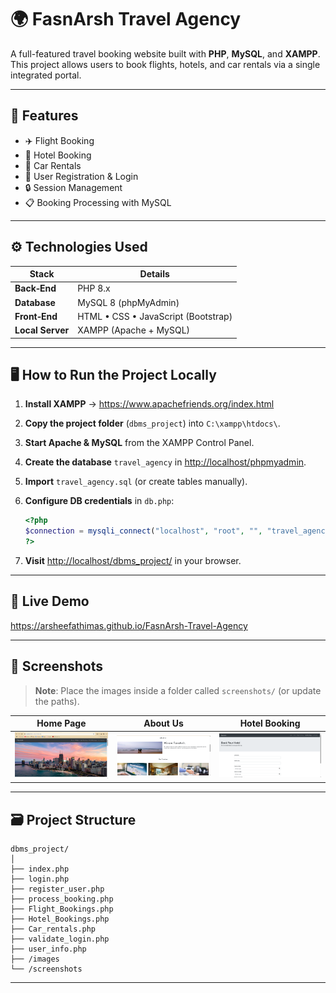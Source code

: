 
# 🌍 FasnArsh Travel Agency

A full-featured travel booking website built with **PHP**, **MySQL**, and **XAMPP**. This project allows users to book flights, hotels, and car rentals via a single integrated portal.

---

## 🚀 Features

- ✈️ Flight Booking  
- 🏨 Hotel Booking  
- 🚗 Car Rentals  
- 👤 User Registration & Login  
- 🔒 Session Management  
- 📋 Booking Processing with MySQL  

---

## ⚙️ Technologies Used

| Stack | Details |
|-------|---------|
| **Back‑End** | PHP 8.x |
| **Database** | MySQL 8 (phpMyAdmin) |
| **Front‑End** | HTML • CSS • JavaScript (Bootstrap) |
| **Local Server** | XAMPP (Apache + MySQL) |

---

## 🖥️ How to Run the Project Locally

1. **Install XAMPP** → <https://www.apachefriends.org/index.html>  
2. **Copy the project folder** (`dbms_project`) into `C:\xampp\htdocs\`.  
3. **Start Apache & MySQL** from the XAMPP Control Panel.  
4. **Create the database** `travel_agency` in <http://localhost/phpmyadmin>.  
5. **Import** `travel_agency.sql` (or create tables manually).  
6. **Configure DB credentials** in `db.php`:

   ```php
   <?php
   $connection = mysqli_connect("localhost", "root", "", "travel_agency");
   ?>
   ```
7. **Visit** <http://localhost/dbms_project/> in your browser.

---

## 🔗 Live Demo

<https://arsheefathimas.github.io/FasnArsh-Travel-Agency>

---

## 📸 Screenshots

> **Note**: Place the images inside a folder called `screenshots/` (or update the paths).

| Home Page | About Us | Hotel Booking |
|-----------|----------|---------------|
| ![Home](screenshots/home.png) | ![About](screenshots/about.png) | ![Hotel Booking](screenshots/hotel_booking.png) |

---

## 🗃️ Project Structure

```text
dbms_project/
│
├── index.php
├── login.php
├── register_user.php
├── process_booking.php
├── Flight_Bookings.php
├── Hotel_Bookings.php
├── Car_rentals.php
├── validate_login.php
├── user_info.php
├── /images
└── /screenshots
```

---


